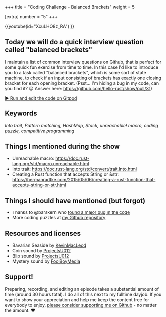 +++
title = "Coding Challenge - Balanced Brackets"
weight = 5

[extra]
number = "5"
+++

{{youtube(id="XcuLHO8z_RA") }}

## Today we will do a quick interview question called "balanced brackets"

I maintain a list of common interview questions on Github, that is perfect for some quick fun exercise from time to time. In this case I'd like to introduce you to a task called "balanced brackets", which is some sort of state machine, to check if an input consisting of brackets has exactly one closing bracket for each opening bracket. (Psst... I'm hiding a bug in my code, can you find it? 😉 Answer here: https://github.com/hello-rust/show/pull/31)

<!-- more -->

<a target="_blank" class="button"
href="https://gitpod.io/#https://github.com/hello-rust/show/tree/master/episode/5">&#x25b6;
Run and edit the code on Gitpod</a>

## Keywords

_Into trait, Pattern matching, HashMap, Stack, unreachable! macro, coding puzzle, competitive programming_

## Things I mentioned during the show

- Unreachable macro: https://doc.rust-lang.org/std/macro.unreachable.html
- Into trait: https://doc.rust-lang.org/std/convert/trait.Into.html
- Creating a Rust function that accepts String or &str: https://hermanradtke.com/2015/05/06/creating-a-rust-function-that-accepts-string-or-str.html

## Things I should have mentioned (but forgot)

- Thanks to @barskern who [found a major bug in the code](https://github.com/hello-rust/show/blob/master/episode/5/balanced/src/lib.rs)
- More coding puzzles at [my Github repository](https://github.com/mre/the-coding-interview)

## Resources and licenses

- Bavarian Seaside by [KevinMacLeod](https://soundcloud.com/kevin-9-1/bavarian-seascape)
- Coin sound by [ProjectsU012](https://freesound.org/people/ProjectsU012/sounds/341695/)
- Blip sound by [ProjectsU012](https://freesound.org/people/ProjectsU012/sounds/341024/)
- Mystery sound by [FoolBoyMedia](https://freesound.org/people/FoolBoyMedia/sounds/256099/#)

## Support!

Preparing, recording, and editing an episode takes a substantial amount of time
(around 30 hours total). I do all of this next to my fulltime dayjob.
If you want to show your appreciation and help me keep the content free
for everybody to enjoy, [please consider supporting me on
Github](https://github.com/sponsors/mre) - no matter the amount. ❤️
